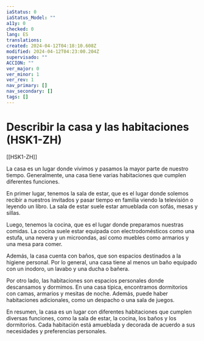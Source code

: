 ```yaml
---
iaStatus: 0
iaStatus_Model: ""
a11y: 0
checked: 0
lang: ES
translations: 
created: 2024-04-12T04:18:10.608Z
modified: 2024-04-12T04:23:00.204Z
supervisado: ""
ACCION: ""
ver_major: 0
ver_minor: 1
ver_rev: 1
nav_primary: []
nav_secondary: []
tags: []
---
```

# Describir la casa y las habitaciones (HSK1-ZH)

[[HSK1-ZH]]

La casa es un lugar donde vivimos y pasamos la mayor parte de nuestro tiempo. Generalmente, una casa tiene varias habitaciones que cumplen diferentes funciones. 

En primer lugar, tenemos la sala de estar, que es el lugar donde solemos recibir a nuestros invitados y pasar tiempo en familia viendo la televisión o leyendo un libro. La sala de estar suele estar amueblada con sofás, mesas y sillas.

Luego, tenemos la cocina, que es el lugar donde preparamos nuestras comidas. La cocina suele estar equipada con electrodomésticos como una estufa, una nevera y un microondas, así como muebles como armarios y una mesa para comer.

Además, la casa cuenta con baños, que son espacios destinados a la higiene personal. Por lo general, una casa tiene al menos un baño equipado con un inodoro, un lavabo y una ducha o bañera.

Por otro lado, las habitaciones son espacios personales donde descansamos y dormimos. En una casa típica, encontramos dormitorios con camas, armarios y mesitas de noche. Además, puede haber habitaciones adicionales, como un despacho o una sala de juegos.

En resumen, la casa es un lugar con diferentes habitaciones que cumplen diversas funciones, como la sala de estar, la cocina, los baños y los dormitorios. Cada habitación está amueblada y decorada de acuerdo a sus necesidades y preferencias personales.
